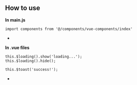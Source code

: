 How to use
-

**In main.js**

```
import components from '@/components/vue-components/index'
```
-
**In .vue files**


```
this.$loading().show('loading...');
this.$loading().hide();

this.$toast('success!');
```
-
